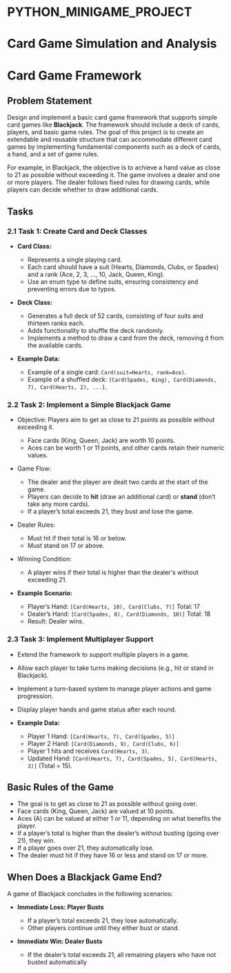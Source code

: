 # PYTHON_MINIGAME_PROJECT
# Card Game Simulation and Analysis
# Card Game Framework

## Problem Statement
Design and implement a basic card game framework that supports simple card games like **Blackjack**. The framework should include a deck of cards, players, and basic game rules. The goal of this project is to create an extendable and reusable structure that can accommodate different card games by implementing fundamental components such as a deck of cards, a hand, and a set of game rules. 

For example, in Blackjack, the objective is to achieve a hand value as close to 21 as possible without exceeding it. The game involves a dealer and one or more players. The dealer follows fixed rules for drawing cards, while players can decide whether to draw additional cards.

## Tasks

### 2.1 Task 1: Create Card and Deck Classes
- **Card Class:** 
  - Represents a single playing card.
  - Each card should have a suit (Hearts, Diamonds, Clubs, or Spades) and a rank (Ace, 2, 3, ..., 10, Jack, Queen, King).
  - Use an enum type to define suits, ensuring consistency and preventing errors due to typos.

- **Deck Class:**
  - Generates a full deck of 52 cards, consisting of four suits and thirteen ranks each.
  - Adds functionality to shuffle the deck randomly.
  - Implements a method to draw a card from the deck, removing it from the available cards.

- **Example Data:**
  - Example of a single card: `Card(suit=Hearts, rank=Ace)`.
  - Example of a shuffled deck: `[Card(Spades, King), Card(Diamonds, 7), Card(Hearts, 2), ...]`.

### 2.2 Task 2: Implement a Simple Blackjack Game
- Objective: Players aim to get as close to 21 points as possible without exceeding it. 
  - Face cards (King, Queen, Jack) are worth 10 points.
  - Aces can be worth 1 or 11 points, and other cards retain their numeric values.
  
- Game Flow:
  - The dealer and the player are dealt two cards at the start of the game.
  - Players can decide to **hit** (draw an additional card) or **stand** (don’t take any more cards).
  - If a player’s total exceeds 21, they bust and lose the game.

- Dealer Rules:
  - Must hit if their total is 16 or below.
  - Must stand on 17 or above.

- Winning Condition:
  - A player wins if their total is higher than the dealer's without exceeding 21.

- **Example Scenario:**
  - Player’s Hand: `[Card(Hearts, 10), Card(Clubs, 7)]` Total: 17
  - Dealer’s Hand: `[Card(Spades, 8), Card(Diamonds, 10)]` Total: 18
  - Result: Dealer wins.

### 2.3 Task 3: Implement Multiplayer Support
- Extend the framework to support multiple players in a game.
- Allow each player to take turns making decisions (e.g., hit or stand in Blackjack).
- Implement a turn-based system to manage player actions and game progression.
- Display player hands and game status after each round.

- **Example Data:**
  - Player 1 Hand: `[Card(Hearts, 7), Card(Spades, 5)]`
  - Player 2 Hand: `[Card(Diamonds, 9), Card(Clubs, 6)]`
  - Player 1 hits and receives `Card(Hearts, 3)`.
  - Updated Hand: `[Card(Hearts, 7), Card(Spades, 5), Card(Hearts, 3)]` (Total = 15).

## Basic Rules of the Game
- The goal is to get as close to 21 as possible without going over.
- Face cards (King, Queen, Jack) are valued at 10 points.
- Aces (A) can be valued at either 1 or 11, depending on what benefits the player.
- If a player’s total is higher than the dealer’s without busting (going over 21), they win.
- If a player goes over 21, they automatically lose.
- The dealer must hit if they have 16 or less and stand on 17 or more.

## When Does a Blackjack Game End?
A game of Blackjack concludes in the following scenarios:

- **Immediate Loss: Player Busts**
  - If a player’s total exceeds 21, they lose automatically.
  - Other players continue until they either bust or stand.

- **Immediate Win: Dealer Busts**
  - If the dealer’s total exceeds 21, all remaining players who have not busted automatically

 
